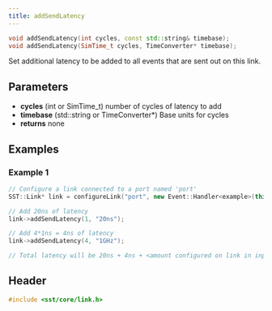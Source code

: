 ```yaml
---
title: addSendLatency
---
```


```cpp
void addSendLatency(int cycles, const std::string& timebase);
void addSendLatency(SimTime_t cycles, TimeConverter* timebase);
```

Set additional latency to be added to all events that are sent out on this link. 

## Parameters
* **cycles** (int or SimTime_t) number of cycles of latency to add
* **timebase** (std::string or TimeConverter*) Base units for cycles
* **returns** none


## Examples

### Example 1
```cpp
// Configure a link connected to a port named 'port' 
SST::Link* link = configureLink("port", new Event::Handler<example>(this, &example::handleEvent));

// Add 20ns of latency
link->addSendLatency(1, "20ns");

// Add 4*1ns = 4ns of latency
link->addSendLatency(4, "1GHz");

// Total latency will be 20ns + 4ns + <amount configured on link in input file> 
```

## Header
```cpp
#include <sst/core/link.h>
```
